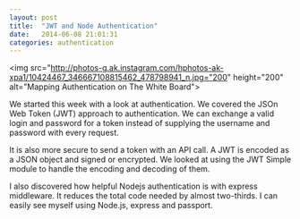 ```yaml
---
layout: post
title:  "JWT and Node Authentication"
date:   2014-06-08 21:01:31
categories: authentication
---
```


<img src="http://photos-g.ak.instagram.com/hphotos-ak-xpa1/10424467_346667108815462_478798941_n.jpg="200" height="200" alt="Mapping Authentication on The White Board">

We started this week with a look at authentication. We covered the JSOn Web Token (JWT) approach to authentication. We can exchange a valid login and password for a token instead of supplying the username and password with every request.

It is also more secure to send a token with an API call. A JWT is encoded as a JSON object and signed or encrypted. We looked at using the JWT Simple module to handle the encoding and decoding of them.

I also discovered how helpful Nodejs authentication is with express middleware. It reduces the total code needed by almost two-thirds. I can easily see myself using Node.js, express and passport.

